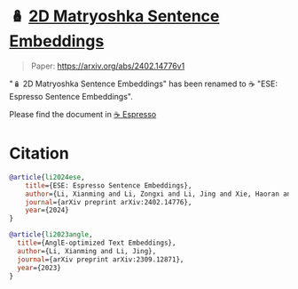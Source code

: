 # 🪆 [2D Matryoshka Sentence Embeddings](https://arxiv.org/abs/2402.14776v1)

> Paper: https://arxiv.org/abs/2402.14776v1

"🪆 2D Matryoshka Sentence Embeddings" has been renamed to ☕️ "ESE: Espresso Sentence Embeddings". 

Please find the document in [☕️ Espresso](README_Espresso.md)


# Citation

```bibtex
@article{li2024ese,
    title={ESE: Espresso Sentence Embeddings},
    author={Li, Xianming and Li, Zongxi and Li, Jing and Xie, Haoran and Li, Qing},
    journal={arXiv preprint arXiv:2402.14776},
    year={2024}
}

@article{li2023angle,
  title={AnglE-optimized Text Embeddings},
  author={Li, Xianming and Li, Jing},
  journal={arXiv preprint arXiv:2309.12871},
  year={2023}
}
```
